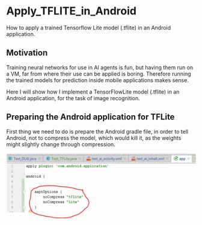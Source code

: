 # Apply_TFLITE_in_Android
How to apply a trained Tensorflow Lite model (.tflite) in an Android application.

## Motivation
Training neural networks for use in AI agents is fun, but having them run on a VM, far from where their use can be applied is boring. Therefore running the trained models for prediction inside mobile applications makes sense. 

Here I will show how I implement a TensorFlowLite model (.tflite) in an Android application, for the task of image recognition.

## Preparing the Android application for TFLite

First thing we need to do is prepare the Android gradle file, in order to tell Android, not to compress the model, which would kill it, as the weights might slightly change through compression.

[image1]: https://github.com/moritzzzzz/Apply_TFLITE_in_Android/blob/master/1.JPG "gradle1"
![Gradle1][image1]
